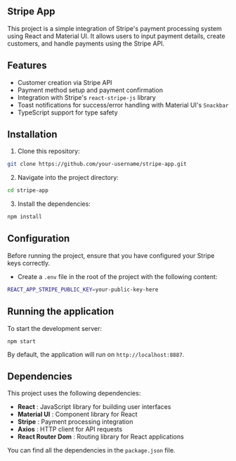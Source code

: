 ## Stripe App

This project is a simple integration of Stripe's payment processing system using React and Material UI. It allows users to input payment details, create customers, and handle payments using the Stripe API.

## Features

- Customer creation via Stripe API
- Payment method setup and payment confirmation
- Integration with Stripe's `react-stripe-js` library
- Toast notifications for success/error handling with Material UI's `Snackbar`
- TypeScript support for type safety

## Installation

1. Clone this repository:

```bash
git clone https://github.com/your-username/stripe-app.git
```

2. Navigate into the project directory:

```bash
cd stripe-app
```

3. Install the dependencies:

```bash
npm install
```

## Configuration

Before running the project, ensure that you have configured your Stripe keys correctly.

* Create a `.env` file in the root of the project with the following content:

```bash
REACT_APP_STRIPE_PUBLIC_KEY=your-public-key-here
```


## Running the application

To start the development server:

```
npm start
```

By default, the application will run on `http://localhost:8887`.

## Dependencies

This project uses the following dependencies:

* **React** : JavaScript library for building user interfaces
* **Material UI** : Component library for React
* **Stripe** : Payment processing integration
* **Axios** : HTTP client for API requests
* **React Router Dom** : Routing library for React applications

You can find all the dependencies in the `package.json` file.
